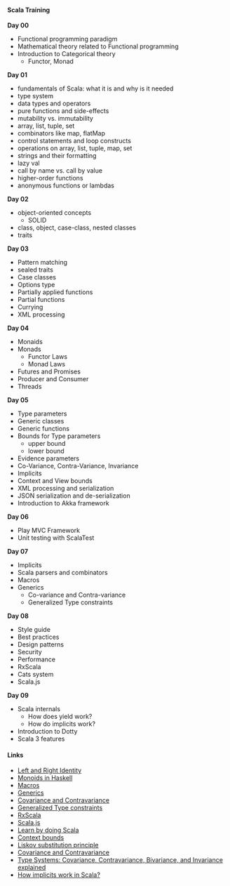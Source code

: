 #### Scala Training

__Day 00__
- Functional programming paradigm
- Mathematical theory related to Functional programming
- Introduction to Categorical theory
    - Functor, Monad

__Day 01__
- fundamentals of Scala: what it is and why is it needed
- type system
- data types and operators
- pure functions and side-effects
- mutability vs. immutability
- array, list, tuple, set
- combinators like map, flatMap
- control statements and loop constructs
- operations on array, list, tuple, map, set
- strings and their formatting
- lazy val
- call by name vs. call by value
- higher-order functions
- anonymous functions or lambdas

__Day 02__
- object-oriented concepts
    - SOLID
- class, object, case-class, nested classes
- traits

__Day 03__
  * Pattern matching
  * sealed traits
  * Case classes
  * Options type
  * Partially applied functions
  * Partial functions
  * Currying
  * XML processing

__Day 04__
* Monaids
* Monads
    - Functor Laws
    - Monad Laws
* Futures and Promises
* Producer and Consumer
* Threads

__Day 05__
- Type parameters
- Generic classes
- Generic functions
- Bounds for Type parameters
    - upper bound
    - lower bound
- Evidence parameters
- Co-Variance, Contra-Variance, Invariance
- Implicits
- Context and View bounds
- XML processing and serialization
- JSON serialization and de-serialization
- Introduction to Akka framework

__Day 06__
- Play MVC Framework
- Unit testing with ScalaTest

__Day 07__
- Implicits
- Scala parsers and combinators
- Macros
- Generics
    - Co-variance and Contra-variance
    - Generalized Type constraints
    
__Day 08__
- Style guide
- Best practices
- Design patterns
- Security
- Performance
- RxScala
- Cats system
- Scala.js

__Day 09__
- Scala internals
    - How does yield work?
    - How do implicits work?
- Introduction to Dotty
- Scala 3 features

#### Links
- [Left and Right Identity](https://brilliant.org/wiki/identity-element/)
- [Monoids in Haskell](https://en.wikibooks.org/wiki/Haskell/Monoids)
- [Macros](https://docs.scala-lang.org/overviews/macros/usecases.html)
- [Generics](https://apiumhub.com/tech-blog-barcelona/scala-type-bounds/)
- [Covariance and Contravariance](https://dzone.com/articles/scala-generics-part-2-covariance-and-contravariance-in-generics)
- [Generalized Type constraints](https://dzone.com/articles/scala-generics-generalized-type-constraints-part-3)
- [RxScala](http://reactivex.io/rxscala/)
- [Scala.js](http://www.lihaoyi.com/hands-on-scala-js/)
- [Learn by doing Scala](https://github.com/dehun/learn-fp)
- [Context bounds](https://docs.scala-lang.org/tutorials/FAQ/context-bounds.html)
- [Liskov substitution principle](https://en.wikipedia.org/wiki/Liskov_substitution_principle)
- [Covariance and Contravariance](https://en.wikipedia.org/wiki/Covariance_and_contravariance_(computer_science))
- [Type Systems: Covariance, Contravariance, Bivariance, and Invariance explained](https://medium.com/@thejameskyle/type-systems-covariance-contravariance-bivariance-and-invariance-explained-35f43d1110f8)
- [How implicits work in Scala?](https://anadea.info/blog/scala-implicits)
